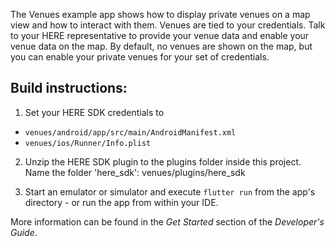 The Venues example app shows how to display private venues on a map view and how to interact with them. Venues are tied to your credentials. Talk to your HERE representative to provide your venue data and enable your venue data on the map. By default, no venues are shown on the map, but you can enable your private venues for your set of credentials.

Build instructions:
-------------------

1) Set your HERE SDK credentials to
- `venues/android/app/src/main/AndroidManifest.xml`
- `venues/ios/Runner/Info.plist`

2) Unzip the HERE SDK plugin to the plugins folder inside this project. Name the folder 'here_sdk': venues/plugins/here_sdk

3) Start an emulator or simulator and execute `flutter run` from the app's directory - or run the app from within your IDE.

More information can be found in the _Get Started_ section of the _Developer's Guide_.
